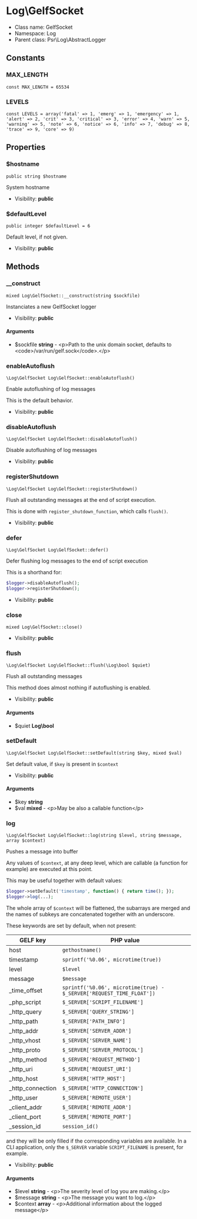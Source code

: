 Log\GelfSocket
===============






* Class name: GelfSocket
* Namespace: Log
* Parent class: Psr\Log\AbstractLogger



Constants
----------


### MAX_LENGTH

    const MAX_LENGTH = 65534





### LEVELS

    const LEVELS = array('fatal' => 1, 'emerg' => 1, 'emergency' => 1, 'alert' => 2, 'crit' => 3, 'critical' => 3, 'error' => 4, 'warn' => 5, 'warning' => 5, 'note' => 6, 'notice' => 6, 'info' => 7, 'debug' => 8, 'trace' => 9, 'core' => 9)





Properties
----------


### $hostname

    public string $hostname

System hostname



* Visibility: **public**


### $defaultLevel

    public integer $defaultLevel = 6

Default level, if not given.



* Visibility: **public**


Methods
-------


### __construct

    mixed Log\GelfSocket::__construct(string $sockfile)

Instanciates a new GelfSocket logger



* Visibility: **public**


#### Arguments
* $sockfile **string** - &lt;p&gt;Path to the unix domain socket, defaults to &lt;code&gt;/var/run/gelf.sock&lt;/code&gt;.&lt;/p&gt;



### enableAutoflush

    \Log\GelfSocket Log\GelfSocket::enableAutoflush()

Enable autoflushing of log messages

This is the default behavior.

* Visibility: **public**




### disableAutoflush

    \Log\GelfSocket Log\GelfSocket::disableAutoflush()

Disable autoflushing of log messages



* Visibility: **public**




### registerShutdown

    \Log\GelfSocket Log\GelfSocket::registerShutdown()

Flush all outstanding messages at the end of script execution.

This is done with `register_shutdown_function`, which calls `flush()`.

* Visibility: **public**




### defer

    \Log\GelfSocket Log\GelfSocket::defer()

Defer flushing log messages to the end of script execution

This is a shorthand for:

```php
$logger->disableAutoflush();
$logger->registerShutdown();
```

* Visibility: **public**




### close

    mixed Log\GelfSocket::close()





* Visibility: **public**




### flush

    \Log\GelfSocket Log\GelfSocket::flush(\Log\bool $quiet)

Flush all outstanding messages

This method does almost nothing if autoflushing is enabled.

* Visibility: **public**


#### Arguments
* $quiet **Log\bool**



### setDefault

    \Log\GelfSocket Log\GelfSocket::setDefault(string $key, mixed $val)

Set default value, if `$key` is present in `$context`



* Visibility: **public**


#### Arguments
* $key **string**
* $val **mixed** - &lt;p&gt;May be also a callable function&lt;/p&gt;



### log

    \Log\GelfSocket Log\GelfSocket::log(string $level, string $message, array $context)

Pushes a message into buffer

Any values of `$context`, at any deep level, which are callable (a function for example) are executed at this point.

This may be useful together with default values:

```php
$logger->setDefault('timestamp', function() { return time(); });
$logger->log(...);
```

The whole array of `$context` will be flattened, the subarrays are merged and the names of subkeys are concatenated together with an underscore.

These keywords are set by default, when not present:

| GELF key | PHP value |
| --- | --- |
| host             | `gethostname()` |
| timestamp        | `sprintf('%0.06', microtime(true))` |
| level            | `$level` |
| message          | `$message` |
| _time_offset     | `sprintf('%0.06', microtime(true) - $_SERVER['REQUEST_TIME_FLOAT'])` |
| _php_script      | `$_SERVER['SCRIPT_FILENAME']` |
| _http_query      | `$_SERVER['QUERY_STRING']` |
| _http_path       | `$_SERVER['PATH_INFO']` |
| _http_addr       | `$_SERVER['SERVER_ADDR']` |
| _http_vhost      | `$_SERVER['SERVER_NAME']` |
| _http_proto      | `$_SERVER['SERVER_PROTOCOL']` |
| _http_method     | `$_SERVER['REQUEST_METHOD']` |
| _http_uri        | `$_SERVER['REQUEST_URI']` |
| _http_host       | `$_SERVER['HTTP_HOST']` |
| _http_connection | `$_SERVER['HTTP_CONNECTION']` |
| _http_user       | `$_SERVER['REMOTE_USER']` |
| _client_addr     | `$_SERVER['REMOTE_ADDR']` |
| _client_port     | `$_SERVER['REMOTE_PORT']` |
| _session_id      | `session_id()` |

and they will be only filled if the corresponding variables are available. In a CLI application, only the `$_SERVER` variable `SCRIPT_FILENAME` is present, for example.

* Visibility: **public**


#### Arguments
* $level **string** - &lt;p&gt;The severity level of log you are making.&lt;/p&gt;
* $message **string** - &lt;p&gt;The message you want to log.&lt;/p&gt;
* $context **array** - &lt;p&gt;Additional information about the logged message&lt;/p&gt;


